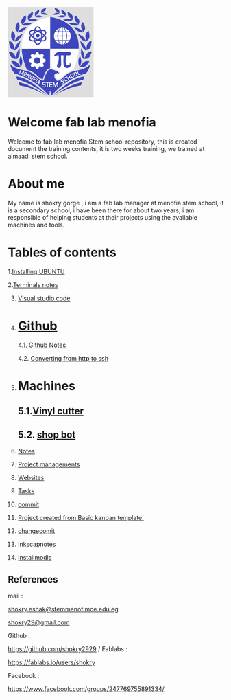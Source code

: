  ![alt text](photo/sho1.png)
# Welcome fab lab menofia 
Welcome to fab lab menofia Stem school  repository, this is created document the training contents, it is two weeks training, we trained at almaadi stem school.
# About me

My name is shokry gorge , i am a fab lab manager at menofia stem school, it is a secondary school, i have been there for about two years, i am responsible of helping students at their projects using the available machines and tools.

# Tables of contents

1.[Installing UBUNTU](file.md/installing-ubuntu.md)

2.[Terminals notes](file.md/notes-about-terminal.md)

3. [Visual studio code](file.md/visual-studio-code.md)

4. # [Github](file.md/github.md)
    
    4.1. [Github Notes](file.md/dealing-with-github.md)
    
    4.2. [Converting from http to ssh](file.md/http-ssh.md)
5. # Machines

    ## 5.1.[Vinyl cutter](file.md/vinyl.md)

   ## 5.2. [shop bot](/file.md/shopbot.md)
7. [Notes](file.md/notes.md)
8. [Project managements](file.md/project-management.md)
9. [Websites](file.md/websites.md)
11. [Tasks](file.md/tasks.md)
12. [commit](file.md/commit.md)
13. [Project created from Basic kanban template. ](file.md/project.md)
14. [changecomit](file/changecomit.md)
15. [inkscapnotes](file/inkscapnotes.md)

16. [installmodls](file/instal.md)
## References
mail : 

shokry.eshak@stemmenof.moe.edu.eg

shokry29@gmail.com

Github :

https://github.com/shokry2929
/
Fablabs :

https://fablabs.io/users/shokry

Facebook :

https://www.facebook.com/groups/247769755891334/